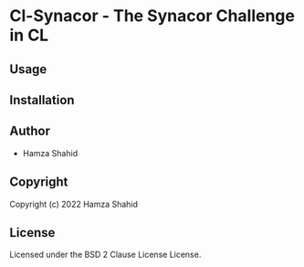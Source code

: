 # Cl-Synacor - The Synacor Challenge in CL

## Usage

## Installation

## Author

* Hamza Shahid

## Copyright

Copyright (c) 2022 Hamza Shahid

## License

Licensed under the BSD 2 Clause License License.
